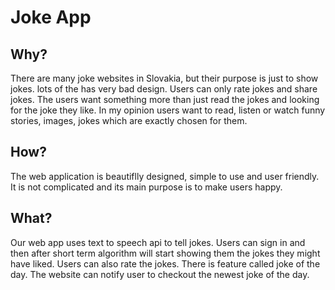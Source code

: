 Joke App 
=========


Why?
------------
There are many joke websites in Slovakia, but their purpose is just to show jokes. lots of the has very bad design.  Users can only rate jokes and share jokes.
The users want something more than just read the jokes and looking for the joke they like. In my opinion users want to read, listen or watch funny stories, images, jokes which are exactly chosen for them. 


How?
------------
The web application is beautiflly designed, simple to use and user friendly. It is not complicated and its main purpose is to make users happy.

What?
------------
Our web app uses text to speech api to tell jokes. Users can sign in and then after short term algorithm will start showing them the jokes they might have liked. Users can also rate the jokes. There is feature called joke of the day. The website can notify user to checkout the newest joke of the day. 